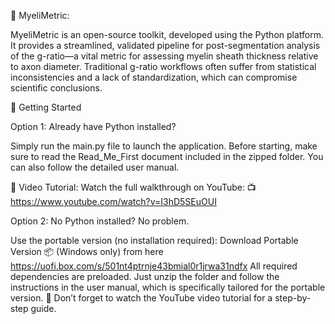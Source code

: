🧠 MyeliMetric:

MyeliMetric is an open-source toolkit, developed using the Python platform. It provides a streamlined, validated pipeline for post-segmentation analysis of the g-ratio—a vital metric for assessing myelin sheath thickness relative to axon diameter. Traditional g-ratio workflows often suffer from statistical inconsistencies and a lack of standardization, which can compromise scientific conclusions.

🚀 Getting Started

Option 1: Already have Python installed?

Simply run the main.py file to launch the application.
Before starting, make sure to read the Read_Me_First document included in the zipped folder.
You can also follow the detailed user manual.

🎥 Video Tutorial:
Watch the full walkthrough on YouTube:
📺 https://www.youtube.com/watch?v=I3hD5SEuOUI

Option 2: 
No Python installed? No problem.

Use the portable version (no installation required):
Download Portable Version  📦  (Windows only)  from here https://uofi.box.com/s/501nt4ptrnje43bmial0r1jrwa31ndfx 
All required dependencies are preloaded. Just unzip the folder and follow the instructions in the user manual, which is specifically tailored for the portable version.
🎥 Don’t forget to watch the YouTube video tutorial for a step-by-step guide.



